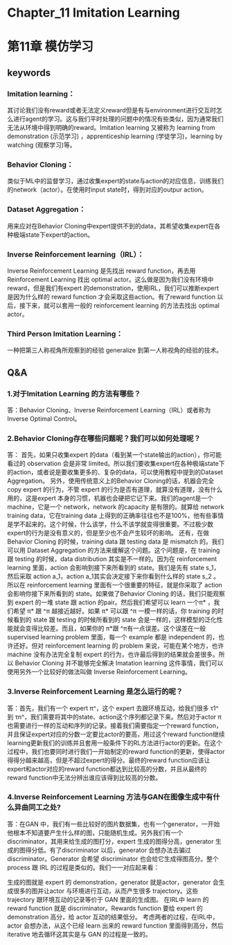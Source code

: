 # Chapter_11  Imitation Learning
# 第11章 模仿学习

## keywords
### Imitation learning：
其讨论我们没有reward或者无法定义reward但是有与environment进行交互时怎么进行agent的学习。这与我们平时处理的问题中的情况有些类似，因为通常我们无法从环境中得到明确的reward。Imitation learning 又被称为 learning from demonstration (示范学习) ，apprenticeship learning (学徒学习)，learning by watching (观察学习)等。
### Behavior Cloning：
类似于ML中的监督学习，通过收集expert的state与action的对应信息，训练我们的network（actor）。在使用时input state时，得到对应的outpur action。
### Dataset Aggregation：
用来应对在Behavior Cloning中expert提供不到的data，其希望收集expert在各种极端state下expert的action。
### Inverse Reinforcement learning（IRL）：
Inverse Reinforcement Learning 是先找出 reward function，再去用 Reinforcement Learning 找出 optimal actor。这么做是因为我们没有环境中reward，但是我们有expert 的demonstration，使用IRL，我们可以推断expert 是因为什么样的 reward function 才会采取这些action。有了reward function 以后，接下来，就可以套用一般的 reinforcement learning 的方法去找出 optimal actor。
### Third Person Imitation Learning：
一种把第三人称视角所观察到的经验 generalize 到第一人称视角的经验的技术。

## Q&A

### 1.对于Imitation Learning 的方法有哪些？

答：Behavior Cloning、Inverse Reinforcement Learning（IRL）或者称为Inverse Optimal Control。


### 2.Behavior Cloning存在哪些问题呢？我们可以如何处理呢？

答：
首先，如果只收集expert 的data（看到某一个state输出的action），你可能看过的 observation 会是非常 limited。所以我们要收集expert在各种极端state下的action，或者说是要收集更多的、复杂的data，可以使用教程中提到的Dataset Aggregation。
另外，使用传统意义上的Behavior Cloning的话，机器会完全 copy expert 的行为，不管 expert 的行为是否有道理，就算没有道理，没有什么用的，这是expert 本身的习惯，机器也会硬把它记下来。我们的agent是一个 machine，它是一个 network，network 的capacity 是有限的。就算给 network training data，它在training data 上得到的正确率往往也不是100%，他有些事情是学不起来的。这个时候，什么该学，什么不该学就变得很重要。不过极少数expert的行为是没有意义的，但是至少也不会产生较坏的影响。
还有，在做 Behavior Cloning 的时候，training data 跟 testing data 是 mismatch 的。我们可以用 Dataset Aggregation 的方法来缓解这个问题。这个问题是，在 training 跟 testing 的时候，data distribution 其实是不一样的。因为在 reinforcement learning 里面，action 会影响到接下来所看到的 state。我们是先有 state s_1，然后采取 action a_1，action a_1其实会决定接下来你看到什么样的 state s_2	。所以在 reinforcement learning 里面有一个很重要的特征，就是你采取了 action 会影响你接下来所看到的 state。如果做了Behavior Cloning 的话，我们只能观察到 expert 的一堆 state 跟 action 的pair。然后我们希望可以 learn 一个π* ，我们希望 π* 跟 ^π 越接近越好。如果 π* 可以跟 ^π 一模一样的话，你 training 的时候看到的 state 跟 testing 的时候所看到的 state 会是一样的，这样模型的泛化性能就会变得比较差。而且，如果你的 π*跟 ^π有一点误差。这个误差在一般 supervised learning problem 里面，每一个 example 都是 independent 的，也许还好。但对 reinforcement learning 的 problem 来说，可能在某个地方，也许 machine 没有办法完全复制 expert 的行为，也许最后得到的结果就会差很多。所以 Behavior Cloning 并不能够完全解决 Imatation learning 这件事情，我们可以使用另外一个比较好的做法叫做 Inverse Reinforcement Learning。


### 3.Inverse Reinforcement Learning 是怎么运行的呢？

答：首先，我们有一个 expert π^，这个 expert 去跟环境互动，给我们很多 τ1^ 到 τn^，我们需要将其中的state、action这个序列都记录下来。然后对于actor π 也需要进行一样的互动和序列的记录。接着我们需要指定一个reward function，并且保证expert对应的分数一定要比actor的要高，用过这个reward function继续learning更新我们的训练并且套用一般条件下的RL方法进行actor的更新。在这个过程中，我们也要同时进行我们一开始制定的reward function的更新，使得actor得得分越来越高，但是不超过expert的得分。最终的reward function应该让expert和actor对应的reward function都达到比较高的分数，并且从最终的reward function中无法分辨出谁应该得到比较高的分数。


### 4.Inverse Reinforcement Learning 方法与GAN在图像生成中有什么异曲同工之处?

答：在GAN 中，我们有一些比较好的图片数据集，也有一个generator，一开始他根本不知道要产生什么样的图，只能随机生成。另外我们有一个discriminator，其用来给生成的图打分，expert 生成的图得分高，generator 生成的图得分低。有了discriminator 以后，generator 会想办法去骗过 discriminator。Generator 会希望 discriminator 也会给它生成得图高分。整个 process 跟 IRL 的过程是类似的。我们一一对应起来看：

生成的图就是 expert 的 demonstration，generator 就是actor，generator 会生成很多的图并让actor 与环境进行互动，从而产生很多 trajectory。这些 trajectory 跟环境互动的记录等价于 GAN 里面的生成图。
在IRL中 learn 的 reward function 就是 discriminator。Rewards function 要给 expert 的 demonstration 高分，给 actor 互动的结果低分。
考虑两者的过程，在IRL中，actor 会想办法，从这个已经 learn 出来的 reward function 里面得到高分，然后 iterative 地去循环这其实是与 GAN 的过程是一致的。
